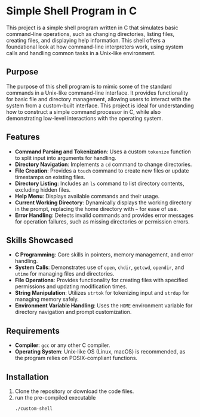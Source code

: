 # Simple Shell Program in C

This project is a simple shell program written in C that simulates basic command-line operations, such as changing directories, listing files, creating files, and displaying help information. This shell offers a foundational look at how command-line interpreters work, using system calls and handling common tasks in a Unix-like environment.

## Purpose

The purpose of this shell program is to mimic some of the standard commands in a Unix-like command-line interface. It provides functionality for basic file and directory management, allowing users to interact with the system from a custom-built interface. This project is ideal for understanding how to construct a simple command processor in C, while also demonstrating low-level interactions with the operating system.

## Features

- **Command Parsing and Tokenization**: Uses a custom `tokenize` function to split input into arguments for handling.
- **Directory Navigation**: Implements a `cd` command to change directories.
- **File Creation**: Provides a `touch` command to create new files or update timestamps on existing files.
- **Directory Listing**: Includes an `ls` command to list directory contents, excluding hidden files.
- **Help Menu**: Displays available commands and their usage.
- **Current Working Directory**: Dynamically displays the working directory in the prompt, replacing the home directory with `~` for ease of use.
- **Error Handling**: Detects invalid commands and provides error messages for operation failures, such as missing directories or permission errors.

## Skills Showcased

- **C Programming**: Core skills in pointers, memory management, and error handling.
- **System Calls**: Demonstrates use of `open`, `chdir`, `getcwd`, `opendir`, and `utime` for managing files and directories.
- **File Operations**: Provides functionality for creating files with specified permissions and updating modification times.
- **String Manipulation**: Utilizes `strtok` for tokenizing input and `strdup` for managing memory safely.
- **Environment Variable Handling**: Uses the `HOME` environment variable for directory navigation and prompt customization.

## Requirements

- **Compiler**: `gcc` or any other C compiler.
- **Operating System**: Unix-like OS (Linux, macOS) is recommended, as the program relies on POSIX-compliant functions.

## Installation

1. Clone the repository or download the code files.
2. run the pre-compiled executable
   ```bash
   ./custom-shell
   ```
